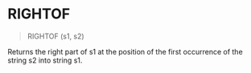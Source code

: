 # RIGHTOF

> RIGHTOF (s1, s2)

Returns the right part of s1 at the position of the first occurrence of the string s2 into string s1.

